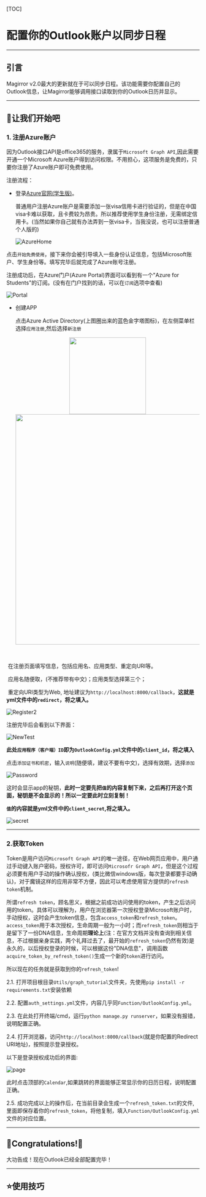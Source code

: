 [TOC]

# 配置你的Outlook账户以同步日程

---

## 引言

Magirror v2.0最大的更新就在于可以同步日程。该功能需要你配置自己的Outlook信息，让Magirror能够调用接口读取到你的Outlook日历并显示。

---

##  :hammer:让我们开始吧

### 1. 注册Azure账户

因为Outlook接口API是office365的服务，隶属于`Microsoft Graph API`,因此需要开通一个Microsoft Azure账户得到访问权限。不用担心，这项服务是免费的，只要你注册了Azure账户即可免费使用。

注册流程：

* 登录[Azure官网(学生版)](https://azure.microsoft.com/zh-cn/free/students/)。

  普通用户注册Azure账户是需要添加一张visa信用卡进行验证的，但是在中国visa卡难以获取，且卡费较为昂贵。所以推荐使用学生身份注册，无需绑定信用卡。(当然如果你自己就有办法弄到一张visa卡，当我没说，也可以注册普通个人版的)

  ![AzureHome](Assets/AzureHome.png)

点击`开始免费使用`，接下来你会被引导填入一些身份认证信息，包括Microsoft账户、学生身份等。填写完毕后就完成了Azure账号注册。

注册成功后，在Azure门户(Azure Portal)界面可以看到有一个"Azure for Students"的订阅。(没有在门户找到的话，可以在`订阅`选项中查看)

![Portal](Assets/Portal.png)

* 创建APP

  点击Azure Active Directory(上图圈出来的蓝色金字塔图标)，在左侧菜单栏选择`应用注册`,然后选择`新注册`

  <center class="half">
      <img src="Assets/RegisterAPP.png" width="200"/>
      <img src="Assets/Register.png" width="600"/>
  </center>

​	

​	在注册页面填写信息，包括应用名、应用类型、重定向URI等。

​	应用名随便取，(不推荐带有中文)；应用类型选择第三个；

​	重定向URI类型为Web, 地址建议为`http://localhost:8000/callback`，**这就是yml文件中的`redirect`，将之填入。**

![Register2](Assets/Register2.png)

注册完毕后会看到以下界面：

![NewTest](Assets/NewTest.png)

**此处`应用程序（客户端）ID`即为`OutlookConfig.yml`文件中的`client_id`，将之填入**

点击`添加证书和机密`，输入`说明`(随便填，建议不要有中文)，选择有效期，选择`添加`

![Password](Assets/password.png)

这时会显示app的秘钥，**此时一定要先把`值`的内容复制下来，之后再打开这个页面，秘钥是不会显示的！所以一定要此时立刻复制！**

**`值`的内容就是yml文件中的`client_secret`,将之填入。**

![secret](Assets/copysecret.png)

---

### 2.获取Token

Token是用户访问`Microsoft Graph API`的唯一途径，在Web网页应用中，用户通过手动键入账户密码，授权许可，即可访问`Microsofr Graph API`，但是这个过程必须要有用户手动的操作确认授权，(类比微信windows版，每次登录都要手动确认)，对于魔镜这样的应用非常不方便，因此可以考虑使用官方提供的`refresh token`机制。

所谓`refresh token`，顾名思义，根据之前成功访问使用的token，产生之后访问用的token。具体可以理解为，用户在浏览器第一次授权登录Microsoft账户时，手动授权，这时会产生token信息，包含`access_token`和`refresh_token`。`access_token`用于本次授权，生命周期一般为一小时；而`refresh_token`则相当于是留下了一份DNA信息，生命周期**理论上**(注：在官方文档并没有查询到相关信息，不过根据亲身实践，两个礼拜过去了，最开始的`refresh_token`仍然有效)是永久的，以后授权登录的时候，可以根据这份"DNA信息"，调用函数`acquire_token_by_refresh_token()`生成一个新的`token`进行访问。

所以现在的任务就是获取到你的`refresh_token`! 

2.1. 打开项目根目录`Utils/graph_tutorial`文件夹，先使用`pip install -r requirements.txt`安装依赖

2.2. 配置`auth_settings.yml`文件，内容几乎同`Function/OutlookConfig.yml`。

2.3. 在此处打开终端/cmd，运行`python manage.py runserver`，如果没有报错，说明配置正确。

2.4. 打开浏览器，访问`http://localhost:8000/callback`(就是你配置的Redirect URI地址)，按照提示登录授权。

以下是登录授权成功后的界面:

![page](Assets/LoginSuccess.png)

此时点击顶部的`Calendar`,如果跳转的界面能够正常显示你的日历日程，说明配置正确。

2.5. 成功完成以上的操作后，在当前目录会生成一个`refresh_token.txt`的文件,里面即保存着你的`refresh_token`，将他复制，填入`Function/OutlookConfig.yml`文件的对应位置。

---

## :gift:Congratulations!:gift:

大功告成！现在Outlook已经全部配置完毕！

---

## :star:使用技巧

